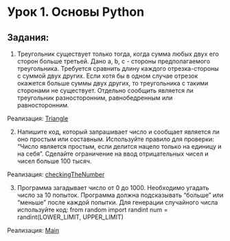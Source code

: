 # Урок 1. Основы Python

## Задания:

1. Треугольник существует только тогда, когда сумма любых двух его сторон больше третьей. Дано a, b, c - стороны предполагаемого треугольника. Требуется сравнить длину каждого отрезка-стороны с суммой двух других. Если хотя бы в одном случае отрезок окажется больше суммы двух других, то треугольника с такими сторонами не существует. Отдельно сообщить является ли треугольник разносторонним, равнобедренным или равносторонним.

Реализация:
[Triangle](https://github.com/MikhailAkulov/Algorithms_home_works/blob/main/src/main/java/home_work_4/Main.java)

2. Напишите код, который запрашивает число и сообщает является ли оно простым или составным. Используйте правило для проверки: “Число является простым, если делится нацело только на единицу и на себя”. Сделайте ограничение на ввод отрицательных чисел и чисел больше 100 тысяч.

Реализация:
[checkingTheNumber](https://github.com/MikhailAkulov/Algorithms_home_works/blob/main/src/main/java/home_work_4/Main.java)

3. Программа загадывает число от 0 до 1000. Необходимо угадать число за 10 попыток. Программа должна подсказывать “больше” или “меньше” после каждой попытки. Для генерации случайного числа используйте код:
from random import randint
num = randint(LOWER_LIMIT, UPPER_LIMIT) 

Реализация:
[Main](https://github.com/MikhailAkulov/Algorithms_home_works/blob/main/src/main/java/home_work_4/Main.java)